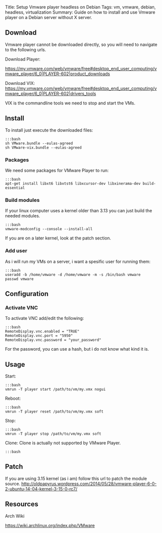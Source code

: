 Title: Setup Vmware player headless on Debian
Tags: vm, vmware, debian, headless, virtualization
Summary: Guide on how to install and use Vmware player on a Debian server without X server.


## Download
Vmware player cannot be downloaded directly, so you will need to navigate to the following urls.

Download Player:

https://my.vmware.com/web/vmware/free#desktop_end_user_computing/vmware_player/6_0|PLAYER-602|product_downloads

Download VIX:
https://my.vmware.com/web/vmware/free#desktop_end_user_computing/vmware_player/6_0|PLAYER-602|drivers_tools

VIX is the commandline tools we need to stop and start the VMs.

## Install
To install just execute the downloaded files:

    :::bash
    sh VMware.bundle --eulas-agreed
    sh VMware-vix.bundle --eulas-agreed

### Packages
We need some packages for VMware Player to run:

    :::bash
    apt-get install libxt6 libxtst6 libxcursor-dev libxinerama-dev build-essential


### Build modules
If your linux computer uses a kernel older than 3.13 you can just build the needed modules.

    :::bash 
    vmware-modconfig --console --install-all

If you are on a later kernel, look at the patch section.

### Add user
As i will run my VMs on a server, i want a spesific user for running them:

    :::bash
    useradd -b /home/vmware -d /home/vmware -m -s /bin/bash vmware
    passwd vmware

## Configuration

### Activate VNC
To activate VNC add/edit the following:
    
    :::bash
    RemoteDisplay.vnc.enabled = "TRUE"
    RemoteDisplay.vnc.port = "5950"
    RemoteDisplay.vnc.password = "your_password"

For the password, you can use a hash, but i do not know what kind it is.


## Usage

Start:
    
    :::bash
    vmrun -T player start /path/to/vm/my.vmx nogui

Reboot:
    
    :::bash
    vmrun -T player reset /path/to/vm/my.vmx soft

Stop:
    
    :::bash
    vmrun -T player stop /path/to/vm/my.vmx soft

Clone: 
Clone is actually not supported by VMware Player.

    :::bash


## Patch
If you are using 3.15 kernel (as i am) follow this url to patch the module source.
http://oldpapyrus.wordpress.com/2014/05/28/vmware-player-6-0-2-ubuntu-14-04-kernel-3-15-0-rc7/


## Resources
Arch Wiki

https://wiki.archlinux.org/index.php/VMware
